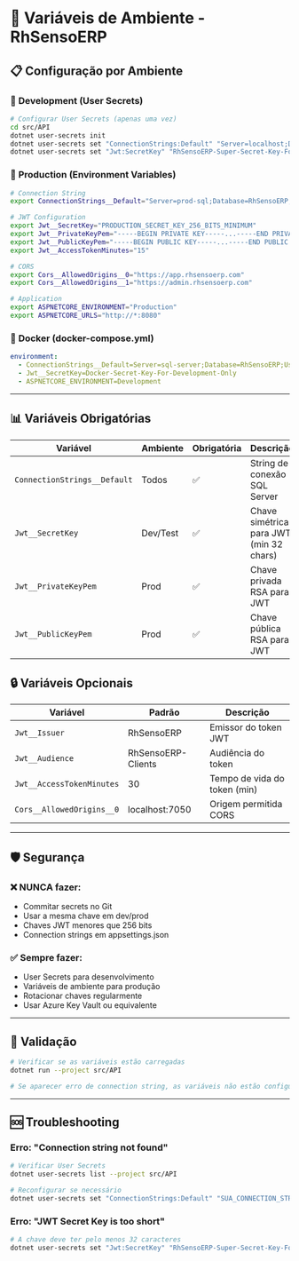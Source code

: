 # 🔧 Variáveis de Ambiente - RhSensoERP

## 📋 **Configuração por Ambiente**

### 🔧 **Development (User Secrets)**

```bash
# Configurar User Secrets (apenas uma vez)
cd src/API
dotnet user-secrets init
dotnet user-secrets set "ConnectionStrings:Default" "Server=localhost;Database=RhSensoERP_Dev;Integrated Security=true;TrustServerCertificate=true"
dotnet user-secrets set "Jwt:SecretKey" "RhSensoERP-Super-Secret-Key-For-Development-Only-2024!"
```

### 🚀 **Production (Environment Variables)**

```bash
# Connection String
export ConnectionStrings__Default="Server=prod-sql;Database=RhSensoERP;User Id=rhsenso_user;Password=SECURE_PASSWORD;TrustServerCertificate=true"

# JWT Configuration
export Jwt__SecretKey="PRODUCTION_SECRET_KEY_256_BITS_MINIMUM"
export Jwt__PrivateKeyPem="-----BEGIN PRIVATE KEY-----...-----END PRIVATE KEY-----"
export Jwt__PublicKeyPem="-----BEGIN PUBLIC KEY-----...-----END PUBLIC KEY-----"
export Jwt__AccessTokenMinutes="15"

# CORS
export Cors__AllowedOrigins__0="https://app.rhsensoerp.com"
export Cors__AllowedOrigins__1="https://admin.rhsensoerp.com"

# Application
export ASPNETCORE_ENVIRONMENT="Production"
export ASPNETCORE_URLS="http://*:8080"
```

### 🐳 **Docker (docker-compose.yml)**

```yaml
environment:
  - ConnectionStrings__Default=Server=sql-server;Database=RhSensoERP;User Id=sa;Password=YourStrong!Passw0rd;TrustServerCertificate=true
  - Jwt__SecretKey=Docker-Secret-Key-For-Development-Only
  - ASPNETCORE_ENVIRONMENT=Development
```

---

## 📊 **Variáveis Obrigatórias**

| Variável | Ambiente | Obrigatória | Descrição |
|----------|-----------|-------------|-----------|
| `ConnectionStrings__Default` | Todos | ✅ | String de conexão SQL Server |
| `Jwt__SecretKey` | Dev/Test | ✅ | Chave simétrica para JWT (min 32 chars) |
| `Jwt__PrivateKeyPem` | Prod | ✅ | Chave privada RSA para JWT |
| `Jwt__PublicKeyPem` | Prod | ✅ | Chave pública RSA para JWT |

## 🔒 **Variáveis Opcionais**

| Variável | Padrão | Descrição |
|----------|---------|-----------|
| `Jwt__Issuer` | RhSensoERP | Emissor do token JWT |
| `Jwt__Audience` | RhSensoERP-Clients | Audiência do token |
| `Jwt__AccessTokenMinutes` | 30 | Tempo de vida do token (min) |
| `Cors__AllowedOrigins__0` | localhost:7050 | Origem permitida CORS |

---

## 🛡️ **Segurança**

### ❌ **NUNCA fazer:**
- Commitar secrets no Git
- Usar a mesma chave em dev/prod
- Chaves JWT menores que 256 bits
- Connection strings em appsettings.json

### ✅ **Sempre fazer:**
- User Secrets para desenvolvimento
- Variáveis de ambiente para produção
- Rotacionar chaves regularmente
- Usar Azure Key Vault ou equivalente

---

## 🧪 **Validação**

```bash
# Verificar se as variáveis estão carregadas
dotnet run --project src/API

# Se aparecer erro de connection string, as variáveis não estão configuradas
```

---

## 🆘 **Troubleshooting**

### Erro: "Connection string not found"
```bash
# Verificar User Secrets
dotnet user-secrets list --project src/API

# Reconfigurar se necessário
dotnet user-secrets set "ConnectionStrings:Default" "SUA_CONNECTION_STRING"
```

### Erro: "JWT Secret Key is too short"
```bash
# A chave deve ter pelo menos 32 caracteres
dotnet user-secrets set "Jwt:SecretKey" "RhSensoERP-Super-Secret-Key-For-Development-Only-2024!"
```
